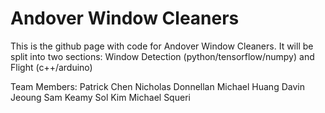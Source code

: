 # Andover Window Cleaners

This is the github page with code for Andover Window Cleaners. 
It will be split into two sections: Window Detection (python/tensorflow/numpy) and Flight (c++/arduino)

Team Members:
Patrick Chen
Nicholas Donnellan
Michael Huang
Davin Jeoung
Sam Keamy
Sol Kim
Michael Squeri
